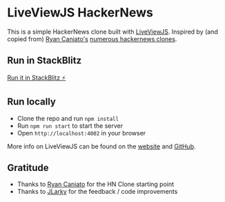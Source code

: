 # LiveViewJS HackerNews

This is a simple HackerNews clone built with [LiveViewJS](https://liveviewjs.com). Inspired by (and copied from) [Ryan Caniato's](https://github.com/ryansolid) [numerous hackernews clones](https://github.com/ryansolid?tab=repositories&q=hackernews). 

## Run in StackBlitz
[Run it in StackBlitz ⚡️](https://stackblitz.com/edit/liveviewjs-hackernews)

## Run locally
* Clone the repo and run `npm install`
* Run `npm run start` to start the server
* Open `http://localhost:4002` in your browser

More info on LiveViewJS can be found on the [website](https://liveviewjs.com) and [GitHub](https://github.com/floodfx/liveviewjs).


## Gratitude
* Thanks to [Ryan Caniato](https://github.com/ryansolid) for the HN Clone starting point
* Thanks to [JLarky](https://github.com/jlarky) for the feedback / code improvements
